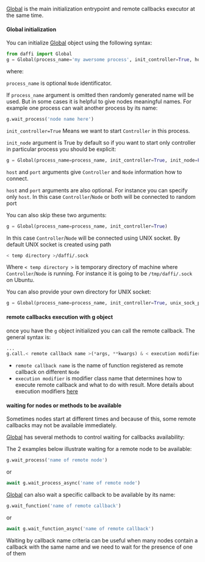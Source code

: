 [Global](code-reference/global.md) is the main initialization entrypoint and remote callbacks executor at the same time.

#### Global initialization

You can initialize [Global](code-reference/global.md) object using the following syntax:
```python
from daffi import Global
g = Global(process_name='my awersome process', init_controller=True, host='localhost', port=8888)
```
 
where:
 
`process_name` is optional `Node` identificator. 
 

If `process_name` argument is omitted then randomly generated name will be used.
But in some cases it is helpful to give nodes meaningful names. 
For example one process can wait another process by its name:

```python
g.wait_process('node name here')
```

`init_controller=True` Means we want to start `Controller` in this process.


`init_node` argument is True
by default so if you want to start only controller in particular process you should be explicit:


```python
g = Global(process_name=process_name, init_controller=True, init_node=False, host='localhost', port=8888)
```

`host` and `port` arguments give `Controller` and `Node` information how to connect.


`host` and `port` arguments are also optional.
For instance you can specify only `host`. In this case `Controller`/`Node` or both will be connected to random port

You can also skip these two arguments:
```python
g = Global(process_name=process_name, init_controller=True)
```
In this case `Controller`/`Node` will be connected using UNIX socket. By default UNIX socket is created using path
```bash
< temp directory >/daffi/.sock
```
Where `< temp directory >` is temporary directory of machine where `Controller`/`Node` is running. For instance it is going to be `/tmp/daffi/.sock` on Ubuntu.

You can also provide your own directory for UNIX socket:

```python
g = Global(process_name=process_name, init_controller=True, unix_sock_path="/foo/bar/biz")
```

#### remote callbacks execution with g object

once you have the `g` object initialized you can call the remote callback. The general syntax is:


```python
...
g.call.< remote callback name >(*args, **kwargs) & < execution modifier >
```

- `remote callback name` is the name of function registered as remote callback on different `Node`
- `execution modifier` is modifier class name that determines how to execute remote callback and what to do with result. More details about execution modifiers [here](execution-modifiers.md)

#### waiting for nodes or methods to be available

Sometimes nodes start at different times and because of this, some remote callbacks may not be available immediately.

[Global](code-reference/global.md) has several methods to control waiting for callbacks availability:


The 2 examples below illustrate waiting for a remote node to be available:

```python
g.wait_process('name of remote node')
```
or

```python
await g.wait_process_async('name of remote node')
```


[Global](code-reference/global.md) can also wait a specific callback to be available by its name:


```python
g.wait_function('name of remote callback')
```
or

```python
await g.wait_function_async('name of remote callback')
```

Waiting by callback name criteria can be useful when many nodes contain a callback with the same name and we need to wait for the presence of one of them
